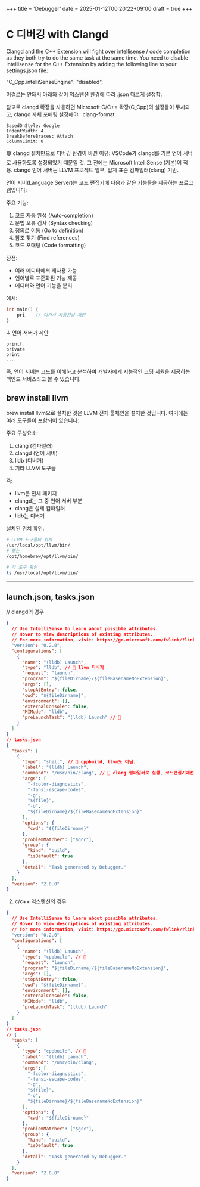 +++
title = 'Debugger'
date = 2025-01-12T00:20:22+09:00
draft = true
+++
# C 디버깅 with Clangd

Clangd and the C++ Extension will fight over intellisense / code completion as they both try to do the same task at the same time. You need to disable intellisense for the C++ Extension by adding the following line to your settings.json file:

"C_Cpp.intelliSenseEngine": "disabled",

이걸로는 안돼서 아래와 같이
익스텐션 환경에 따라 .json 다르게 설정함.

참고로 clangd 확장을 사용하면 Microsoft C/C++ 확장(C_Cpp)의 설정들이 무시되고,
clangd 자체 포매팅 설정해야.
.clang-format
```
BasedOnStyle: Google
IndentWidth: 4
BreakBeforeBraces: Attach
ColumnLimit: 0
```

🟢 clangd 설치만으로 디버깅 환경이 바뀐 이유:
VSCode가 clangd를 기본 언어 서버로 사용하도록 설정되었기 때문일 것.
그 전에는 Microsoft IntelliSense (기본)이 적용.
clangd 언어 서버는 LLVM 프로젝트 일부, 업계 표준 컴파일러(clang) 기반.

언어 서버(Language Server)는 코드 편집기에 다음과 같은 기능들을 제공하는 프로그램입니다:

주요 기능:
1. 코드 자동 완성 (Auto-completion)
2. 문법 오류 검사 (Syntax checking)
3. 정의로 이동 (Go to definition)
4. 참조 찾기 (Find references)
5. 코드 포매팅 (Code formatting)

장점:
- 여러 에디터에서 재사용 가능
- 언어별로 표준화된 기능 제공
- 에디터와 언어 기능을 분리

예시:
```c
int main() {
    pri    // 여기서 자동완성 제안
}
```
↓ 언어 서버가 제안
```
printf
private
print
...
```

즉, 언어 서버는 코드를 이해하고 분석하여 개발자에게 지능적인 코딩 지원을 제공하는 백엔드 서비스라고 볼 수 있습니다.

## brew install llvm
brew install llvm으로 설치한 것은 LLVM 전체 툴체인을 설치한 것입니다. 여기에는 여러 도구들이 포함되어 있습니다:

주요 구성요소:
1. clang (컴파일러)
2. clangd (언어 서버)
3. lldb (디버거)
4. 기타 LLVM 도구들

즉:
- llvm은 전체 패키지
- clangd는 그 중 언어 서버 부분
- clang은 실제 컴파일러
- lldb는 디버거

설치된 위치 확인:
```bash
# LLVM 도구들의 위치
/usr/local/opt/llvm/bin/
# 또는
/opt/homebrew/opt/llvm/bin/

# 각 도구 확인
ls /usr/local/opt/llvm/bin/
```

---
## launch.json, tasks.json
// clangd의 경우
```json
{
  // Use IntelliSense to learn about possible attributes.
  // Hover to view descriptions of existing attributes.
  // For more information, visit: https://go.microsoft.com/fwlink/?linkid=830387
  "version": "0.2.0",
  "configurations": [
    {
      "name": "(lldb) Launch",
      "type": "lldb", // 🔴 llvm 디버거
      "request": "launch",
      "program": "${fileDirname}/${fileBasenameNoExtension}",
      "args": [],
      "stopAtEntry": false,
      "cwd": "${fileDirname}",
      "environment": [],
      "externalConsole": false,
      "MIMode": "lldb",
      "preLaunchTask": "(lldb) Launch" // 🔴
    }
  ]
}
// tasks.json
{
  "tasks": [
    {
      "type": "shell", // 🔴 cppbuild, llvm도 아님.
      "label": "(lldb) Launch",
      "command": "/usr/bin/clang", // 🔴 clang 펌파일러로 실행, 코드편집기에선 clangd 언어서버 적용
      "args": [
        "-fcolor-diagnostics",
        "-fansi-escape-codes",
        "-g",
        "${file}",
        "-o",
        "${fileDirname}/${fileBasenameNoExtension}"
      ],
      "options": {
        "cwd": "${fileDirname}"
      },
      "problemMatcher": ["$gcc"],
      "group": {
        "kind": "build",
        "isDefault": true
      },
      "detail": "Task generated by Debugger."
    }
  ],
  "version": "2.0.0"
}

```

2. c/c++ 익스텐션의 경우
```json
{
  // Use IntelliSense to learn about possible attributes.
  // Hover to view descriptions of existing attributes.
  // For more information, visit: https://go.microsoft.com/fwlink/?linkid=830387
  "version": "0.2.0",
  "configurations": [
    {
      "name": "(lldb) Launch",
      "type": "cppbuild", // 🔴
      "request": "launch",
      "program": "${fileDirname}/${fileBasenameNoExtension}",
      "args": [],
      "stopAtEntry": false,
      "cwd": "${fileDirname}",
      "environment": [],
      "externalConsole": false,
      "MIMode": "lldb",
      "preLaunchTask": "(lldb) Launch"
    }
  ]
}
// tasks.json
// {
  "tasks": [
    {
      "type": "cppbuild", // 🔴
      "label": "(lldb) Launch",
      "command": "/usr/bin/clang",
      "args": [
        "-fcolor-diagnostics",
        "-fansi-escape-codes",
        "-g",
        "${file}",
        "-o",
        "${fileDirname}/${fileBasenameNoExtension}"
      ],
      "options": {
        "cwd": "${fileDirname}"
      },
      "problemMatcher": ["$gcc"],
      "group": {
        "kind": "build",
        "isDefault": true
      },
      "detail": "Task generated by Debugger."
    }
  ],
  "version": "2.0.0"
}

```
